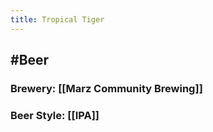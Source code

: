 ```yaml
---
title: Tropical Tiger
---
```


## #Beer
### Brewery: [[Marz Community Brewing]]

### Beer Style: [[IPA]]
